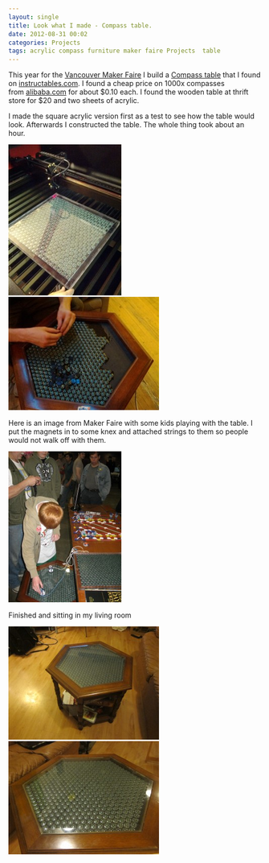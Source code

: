 ```yaml
---
layout: single
title: Look what I made - Compass table.
date: 2012-08-31 00:02
categories: Projects
tags: acrylic compass furniture maker faire Projects  table
---
```

This year for the <a href="http://vancouver.makerfaire.ca/">Vancouver Maker Faire</a> I build a <a href="http://www.instructables.com/id/Compass-Table/">Compass table</a> that I found on <a href="http://www.instructables.com/">instructables.com</a>. I found a cheap price on 1000x compasses from <a href="http://www.alibaba.com/">alibaba.com</a> for about $0.10 each. I found the wooden table at thrift store for $20 and two sheets of acrylic.

I made the square acrylic version first as a test to see how the table would look. Afterwards I constructed the table. The whole thing took about an hour.

<img class="size-medium wp-image-2824" title="2012-06-21 02.30.53" src="/public/uploads/2012/08/2012-06-21-02.30.53-225x300.jpg" alt="" width="225" height="300" /> <img class="size-medium wp-image-2823" title="2012-06-21 05.24.38" src="/public/uploads/2012/08/2012-06-21-05.24.38-300x225.jpg" alt="" width="300" height="225" />

Here is an image from Maker Faire with some kids playing with the table. I put the magnets in to some knex and attached strings to them so people would not walk off with them.

<a href="/public/uploads/2012/08/IMG_0002.jpg"><img class="size-medium wp-image-2825" title="IMG_0002" src="/public/uploads/2012/08/IMG_0002-225x300.jpg" alt="" width="225" height="300" /></a>

Finished and sitting in my living room

<a href="/public/uploads/2012/08/IMG_4790.jpg"><img class="size-medium wp-image-2828" title="IMG_4790" src="/public/uploads/2012/08/IMG_4790-300x225.jpg" alt="" width="300" height="225" /></a> <a href="/public/uploads/2012/08/IMG_4792.jpg"><img class="size-medium wp-image-2829" title="IMG_4792" src="/public/uploads/2012/08/IMG_4792-300x225.jpg" alt="" width="300" height="225" /></a>

&nbsp;

&nbsp;
